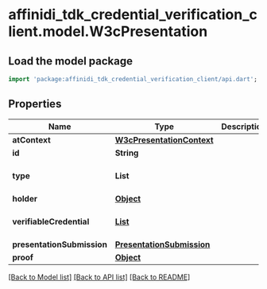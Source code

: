 # affinidi_tdk_credential_verification_client.model.W3cPresentation

## Load the model package

```dart
import 'package:affinidi_tdk_credential_verification_client/api.dart';
```

## Properties

| Name                       | Type                                                    | Description | Notes                 |
| -------------------------- | ------------------------------------------------------- | ----------- | --------------------- |
| **atContext**              | [**W3cPresentationContext**](W3cPresentationContext.md) |             |
| **id**                     | **String**                                              |             | [optional]            |
| **type**                   | **List<String>**                                        |             | [default to const []] |
| **holder**                 | [**Object**](.md)                                       |             |
| **verifiableCredential**   | [**List<W3cCredential>**](W3cCredential.md)             |             | [default to const []] |
| **presentationSubmission** | [**PresentationSubmission**](PresentationSubmission.md) |             | [optional]            |
| **proof**                  | [**Object**](.md)                                       |             |

[[Back to Model list]](../README.md#documentation-for-models) [[Back to API list]](../README.md#documentation-for-api-endpoints) [[Back to README]](../README.md)
